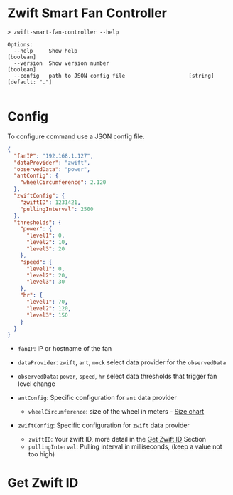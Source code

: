 # Zwift Smart Fan Controller

<!-- command-documentation -->
```
> zwift-smart-fan-controller --help

Options:
  --help     Show help                                                 [boolean]
  --version  Show version number                                       [boolean]
  --config   path to JSON config file                    [string] [default: "."]
 
```
<!-- end-command-documentation -->

# Config

To configure command use a JSON config file.

```json
{
  "fanIP": "192.168.1.127",
  "dataProvider": "zwift",
  "observedData": "power",
  "antConfig": {
    "wheelCircumference": 2.120
  },
  "zwiftConfig": {
    "zwiftID": 1231421,
    "pullingInterval": 2500
  },
  "thresholds": {
    "power": {
      "level1": 0,
      "level2": 10,
      "level3": 20
    },
    "speed": {
      "level1": 0,
      "level2": 20,
      "level3": 30
    },
    "hr": {
      "level1": 70,
      "level2": 120,
      "level3": 150
    }
  }
}
```

- `fanIP`: IP or hostname of the fan
- `dataProvider`: `zwift`, `ant`, `mock` select data provider for the `observedData`
- `observedData`: `power`, `speed`, `hr` select data thresholds that trigger fan level change

- `antConfig`: Specific configuration for `ant` data provider
  - `wheelCircumference`: size of the wheel in meters - [Size chart](https://www.bikecalc.com/wheel_size_math#:~:text=Wheel%20diameter%20%3D%20(rim%20diameter),circumference%20%3D%20Wheel%20diameter%20*%20PI.)
- `zwiftConfig`: Specific configuration for `zwift` data provider
  - `zwiftID`: Your zwift ID, more detail in the [Get Zwift ID](#get-zwift-id) Section
  - `pullingInterval`: Pulling interval in milliseconds, (keep a value not too high)


<a name="get-zwift-id"></a>
# Get Zwift ID

